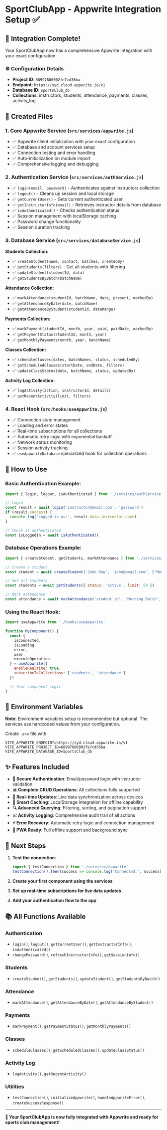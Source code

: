 # SportClubApp - Appwrite Integration Setup ✅

## 🎉 Integration Complete!

Your SportClubApp now has a comprehensive Appwrite integration with your exact configuration:

### ⚙️ Configuration Details
- **Project ID**: `68997806002fe7cd36ba`
- **Endpoint**: `https://syd.cloud.appwrite.io/v1`
- **Database ID**: `SportsClub_db`
- **Collections**: instructors, students, attendance, payments, classes, activity_log

## 📁 Created Files

### 1. **Core Appwrite Service** (`src/services/appwrite.js`)
- ✅ Appwrite client initialization with your exact configuration
- ✅ Database and account services setup
- ✅ Connection testing and error handling
- ✅ Auto-initialization on module import
- ✅ Comprehensive logging and debugging

### 2. **Authentication Service** (`src/services/authService.js`)
- ✅ `login(email, password)` - Authenticates against instructors collection
- ✅ `logout()` - Cleans up session and local storage
- ✅ `getCurrentUser()` - Gets current authenticated user
- ✅ `getInstructorInfo(email)` - Retrieves instructor details from database
- ✅ `isAuthenticated()` - Checks authentication status
- ✅ Session management with localStorage caching
- ✅ Password change functionality
- ✅ Session duration tracking

### 3. **Database Service** (`src/services/databaseService.js`)
**Students Collection:**
- ✅ `createStudent(name, contact, batches, createdBy)`
- ✅ `getStudents(filters)` - Get all students with filtering
- ✅ `updateStudent(studentId, data)`
- ✅ `getStudentsByBatch(batchName)`

**Attendance Collection:**
- ✅ `markAttendance(studentId, batchName, date, present, markedBy)`
- ✅ `getAttendanceByDate(date, batchName)`
- ✅ `getAttendanceByStudent(studentId, dateRange)`

**Payments Collection:**
- ✅ `markPayment(studentId, month, year, paid, paidDate, markedBy)`
- ✅ `getPaymentStatus(studentId, month, year)`
- ✅ `getMonthlyPayments(month, year, batchName)`

**Classes Collection:**
- ✅ `scheduleClasses(dates, batchNames, status, scheduledBy)`
- ✅ `getScheduledClasses(startDate, endDate, filters)`
- ✅ `updateClassStatus(date, batchName, status, updatedBy)`

**Activity Log Collection:**
- ✅ `logActivity(action, instructorId, details)`
- ✅ `getRecentActivity(limit, filters)`

### 4. **React Hook** (`src/hooks/useAppwrite.js`)
- ✅ Connection state management
- ✅ Loading and error states
- ✅ Real-time subscriptions for all collections
- ✅ Automatic retry logic with exponential backoff
- ✅ Network status monitoring
- ✅ Session activity tracking
- ✅ `useAppwriteDatabase` specialized hook for collection operations

## 🚀 How to Use

### Basic Authentication Example:
```javascript
import { login, logout, isAuthenticated } from './services/authService'

// Login
const result = await login('instructor@email.com', 'password')
if (result.success) {
  console.log('Logged in as:', result.data.instructor.name)
}

// Check if authenticated
const isLoggedIn = await isAuthenticated()
```

### Database Operations Example:
```javascript
import { createStudent, getStudents, markAttendance } from './services/databaseService'

// Create a student
const student = await createStudent('John Doe', 'john@email.com', ['Morning Batch'])

// Get all students
const students = await getStudents({ status: 'active', limit: 50 })

// Mark attendance
const attendance = await markAttendance('student_id', 'Morning Batch', '2025-01-11', true)
```

### Using the React Hook:
```javascript
import useAppwrite from './hooks/useAppwrite'

function MyComponent() {
  const {
    isConnected,
    isLoading,
    error,
    user,
    executeOperation
  } = useAppwrite({
    enableRealtime: true,
    subscribeToCollections: ['students', 'attendance']
  })

  // Your component logic
}
```

## 🔧 Environment Variables
**Note**: Environment variables setup is recommended but optional. The services use hardcoded values from your configuration.

Create `.env` file with:
```env
VITE_APPWRITE_ENDPOINT=https://syd.cloud.appwrite.io/v1
VITE_APPWRITE_PROJECT_ID=68997806002fe7cd36ba
VITE_APPWRITE_DATABASE_ID=SportsClub_db
```

## ✨ Features Included

- **🔐 Secure Authentication**: Email/password login with instructor validation
- **📊 Complete CRUD Operations**: All collections fully supported
- **🔄 Real-time Updates**: Live data synchronization across devices
- **💾 Smart Caching**: LocalStorage integration for offline capability
- **🔍 Advanced Querying**: Filtering, sorting, and pagination support
- **📈 Activity Logging**: Comprehensive audit trail of all actions
- **⚡ Error Recovery**: Automatic retry logic and connection management
- **📱 PWA Ready**: Full offline support and background sync

## 🚀 Next Steps

1. **Test the connection**:
   ```javascript
   import { testConnection } from './services/appwrite'
   testConnection().then(success => console.log('Connected:', success))
   ```

2. **Create your first component using the services**
3. **Set up real-time subscriptions for live data updates**
4. **Add your authentication flow to the app**

## 📚 All Functions Available

### Authentication
- `login()`, `logout()`, `getCurrentUser()`, `getInstructorInfo()`, `isAuthenticated()`
- `changePassword()`, `refreshInstructorInfo()`, `getSessionInfo()`

### Students
- `createStudent()`, `getStudents()`, `updateStudent()`, `getStudentsByBatch()`

### Attendance  
- `markAttendance()`, `getAttendanceByDate()`, `getAttendanceByStudent()`

### Payments
- `markPayment()`, `getPaymentStatus()`, `getMonthlyPayments()`

### Classes
- `scheduleClasses()`, `getScheduledClasses()`, `updateClassStatus()`

### Activity Log
- `logActivity()`, `getRecentActivity()`

### Utilities
- `testConnection()`, `initializeAppwrite()`, `handleAppwriteError()`, `createSuccessResponse()`

---

**🎉 Your SportClubApp is now fully integrated with Appwrite and ready for sports club management!**
